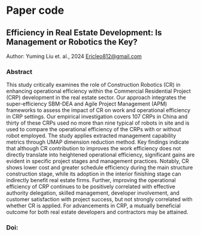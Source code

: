 # Paper code
## Efficiency in Real Estate Development: Is Management or Robotics the Key?
Author: Yuming Liu et. al., 2024
Ericleo812@gmail.com

### Abstract
This study critically examines the role of Construction Robotics (CR) in enhancing operational efficiency within the Commercial Residential Project (CRP) development in the real estate sector. Our approach integrates the super-efficiency SBM-DEA and Agile Project Management (APM) frameworks to assess the impact of CR on work and operational efficiency in CRP settings. Our empirical investigation covers 107 CRPs in China and thirty of these CRPs used no more than nine typical of robots in site and is used to compare the operational efficiency of the CRPs with or without robot employed. The study applies extracted management capability metrics through UMAP dimension reduction method. Key findings indicate that although CR contribution to improves the work efficiency does not directly translate into heightened operational efficiency, significant gains are evident in specific project stages and management practices. Notably, CR shows lower cost and greater schedule efficiency during the main structure construction stage, while its adoption in the interior finishing stage can indirectly benefit real estate firms. Further, improving the operational efficiency of CRP continues to be positively correlated with effective authority delegation, skilled management, developer involvement, and customer satisfaction with project success, but not strongly correlated with whether CR is applied. For advancements in CRP, a mutually beneficial outcome for both real estate developers and contractors may be attained.
### Doi: 
